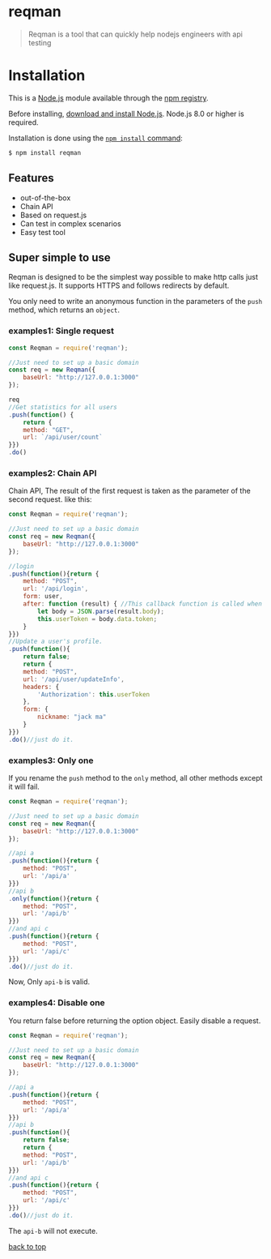 # reqman
> Reqman is a tool that can quickly help nodejs engineers with api testing

# Installation

This is a [Node.js](https://nodejs.org/en/) module available through the
[npm registry](https://www.npmjs.com/).

Before installing, [download and install Node.js](https://nodejs.org/en/download/).
Node.js 8.0 or higher is required.

Installation is done using the
[`npm install` command](https://docs.npmjs.com/getting-started/installing-npm-packages-locally):

```bash
$ npm install reqman
```

## Features
  * out-of-the-box
  * Chain API
  * Based on request.js
  * Can test in complex scenarios
  * Easy test tool

## Super simple to use

Reqman is designed to be the simplest way possible to make http calls  just like request.js. It supports HTTPS and follows redirects by default.

You only need to write an anonymous function in the parameters of the ``push`` method, which returns an ``object``.

### examples1: Single request

```javascript
const Reqman = require('reqman');

//Just need to set up a basic domain
const req = new Reqman({
    baseUrl: "http://127.0.0.1:3000"
});

req
//Get statistics for all users
.push(function() {
    return {
    method: "GET",
    url: `/api/user/count`
}})
.do()
```

### examples2: Chain API

Chain API, The result of the first request is taken as the parameter of the second request. like this:

```javascript
const Reqman = require('reqman');

//Just need to set up a basic domain
const req = new Reqman({
    baseUrl: "http://127.0.0.1:3000"
});

//login
.push(function(){return {
    method: "POST",
    url: '/api/login',
    form: user,
    after: function (result) { //This callback function is called when this request ends.
        let body = JSON.parse(result.body);
        this.userToken = body.data.token;
    }
}})
//Update a user's profile.
.push(function(){
    return false;
    return {
    method: "POST",
    url: '/api/user/updateInfo',
    headers: {
        'Authorization': this.userToken 
    },
    form: {
        nickname: "jack ma"
    }
}})
.do()//just do it.
```

### examples3: Only one

If you rename the ``push`` method to the ``only`` method, all other methods except it will fail.

```javascript
const Reqman = require('reqman');

//Just need to set up a basic domain
const req = new Reqman({
    baseUrl: "http://127.0.0.1:3000"
});

//api a
.push(function(){return {
    method: "POST",
    url: '/api/a'
}})
//api b
.only(function(){return {
    method: "POST",
    url: '/api/b'
}})
//and api c
.push(function(){return {
    method: "POST",
    url: '/api/c'
}})
.do()//just do it.
```

Now, Only ``api-b`` is valid.

### examples4: Disable one

You return false before returning the option object. Easily disable a request.

```javascript
const Reqman = require('reqman');

//Just need to set up a basic domain
const req = new Reqman({
    baseUrl: "http://127.0.0.1:3000"
});

//api a
.push(function(){return {
    method: "POST",
    url: '/api/a'
}})
//api b
.push(function(){
    return false;
    return {
    method: "POST",
    url: '/api/b'
}})
//and api c
.push(function(){return {
    method: "POST",
    url: '/api/c'
}})
.do()//just do it.
```

The ``api-b`` will not execute.

[back to top](#reqman)